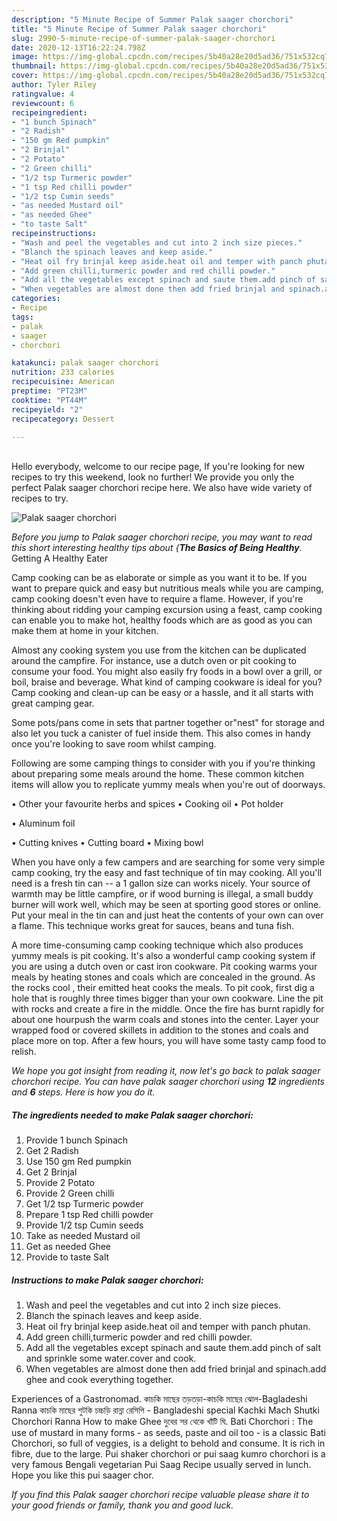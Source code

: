```yaml
---
description: "5 Minute Recipe of Summer Palak saager chorchori"
title: "5 Minute Recipe of Summer Palak saager chorchori"
slug: 2990-5-minute-recipe-of-summer-palak-saager-chorchori
date: 2020-12-13T16:22:24.798Z
image: https://img-global.cpcdn.com/recipes/5b40a28e20d5ad36/751x532cq70/palak-saager-chorchori-recipe-main-photo.jpg
thumbnail: https://img-global.cpcdn.com/recipes/5b40a28e20d5ad36/751x532cq70/palak-saager-chorchori-recipe-main-photo.jpg
cover: https://img-global.cpcdn.com/recipes/5b40a28e20d5ad36/751x532cq70/palak-saager-chorchori-recipe-main-photo.jpg
author: Tyler Riley
ratingvalue: 4
reviewcount: 6
recipeingredient:
- "1 bunch Spinach"
- "2 Radish"
- "150 gm Red pumpkin"
- "2 Brinjal"
- "2 Potato"
- "2 Green chilli"
- "1/2 tsp Turmeric powder"
- "1 tsp Red chilli powder"
- "1/2 tsp Cumin seeds"
- "as needed Mustard oil"
- "as needed Ghee"
- "to taste Salt"
recipeinstructions:
- "Wash and peel the vegetables and cut into 2 inch size pieces."
- "Blanch the spinach leaves and keep aside."
- "Heat oil fry brinjal keep aside.heat oil and temper with panch phutan."
- "Add green chilli,turmeric powder and red chilli powder."
- "Add all the vegetables except spinach and saute them.add pinch of salt and sprinkle some water.cover and cook."
- "When vegetables are almost done then add fried brinjal and spinach.add ghee and cook everything together."
categories:
- Recipe
tags:
- palak
- saager
- chorchori

katakunci: palak saager chorchori 
nutrition: 233 calories
recipecuisine: American
preptime: "PT23M"
cooktime: "PT44M"
recipeyield: "2"
recipecategory: Dessert

---
```

<br>
Hello everybody, welcome to our recipe page, If you're looking for new recipes to try this weekend, look no further! We provide you only the perfect Palak saager chorchori recipe here. We also have wide variety of recipes to try.
<br>


![Palak saager chorchori](https://img-global.cpcdn.com/recipes/5b40a28e20d5ad36/751x532cq70/palak-saager-chorchori-recipe-main-photo.jpg)

<i>Before you jump to Palak saager chorchori recipe, you may want to read this short interesting healthy tips about {<strong>The Basics of Being Healthy</strong>.</i>
Getting A Healthy Eater

    
Camp cooking can be as elaborate or simple as you want it to be. If you want to prepare quick and easy but nutritious meals while you are camping, camp cooking doesn't even have to require a flame. However, if you're thinking about ridding your camping excursion using a feast, camp cooking can enable you to make hot, healthy foods which are as good as you can make them at home in your kitchen.

 Almost any cooking system you use from the kitchen can be duplicated around the campfire. For instance, use a dutch oven or pit cooking to consume your food. You might also easily fry foods in a bowl over a grill, or boil, braise and beverage. What kind of camping cookware is ideal for you? Camp cooking and clean-up can be easy or a hassle, and it all starts with great camping gear.

Some pots/pans come in sets that partner together or"nest" for storage and also let you tuck a canister of fuel inside them. This also comes in handy once you're looking to save room whilst camping.

Following are some camping things to consider with you if you're thinking about preparing some meals around the home. These common kitchen items will allow you to replicate yummy meals when you're out of doorways.


• Other your favourite herbs and spices
• Cooking oil
• Pot holder

• Aluminum foil

• Cutting knives
• Cutting board
• Mixing bowl


When you have only a few campers and are searching for some very simple camp cooking, try the easy and fast technique of tin may cooking. All you'll need is a fresh tin can -- a 1 gallon size can works nicely. Your source of warmth may be little campfire, or if wood burning is illegal, a small buddy burner will work well, which may be seen at sporting good stores or online. Put your meal in the tin can and just heat the contents of your own can over a flame.  This technique works great for sauces, beans and tuna fish.

A more time-consuming camp cooking technique which also produces yummy meals is pit cooking.  It's also a wonderful camp cooking system if you are using a dutch oven or cast iron cookware. Pit cooking warms your meals by heating stones and coals which are concealed in the ground. As the rocks cool , their emitted heat cooks the meals. To pit cook, first dig a hole that is roughly three times bigger than your own cookware. Line the pit with rocks and create a fire in the middle. Once the fire has burnt rapidly for about one hourpush the warm coals and stones into the center. Layer your wrapped food or covered skillets in addition to the stones and coals and place more on top. After a few hours, you will have some tasty camp food to relish.


<i>We hope you got insight from reading it, now let's go back to palak saager chorchori recipe. You can have palak saager chorchori using <strong>12</strong> ingredients and <strong>6</strong> steps. Here is how you do it.
</i>

##### The ingredients needed to make Palak saager chorchori:

1. Provide 1 bunch Spinach
1. Get 2 Radish
1. Use 150 gm Red pumpkin
1. Get 2 Brinjal
1. Provide 2 Potato
1. Provide 2 Green chilli
1. Get 1/2 tsp Turmeric powder
1. Prepare 1 tsp Red chilli powder
1. Provide 1/2 tsp Cumin seeds
1. Take as needed Mustard oil
1. Get as needed Ghee
1. Provide to taste Salt


##### Instructions to make Palak saager chorchori:

1. Wash and peel the vegetables and cut into 2 inch size pieces.
1. Blanch the spinach leaves and keep aside.
1. Heat oil fry brinjal keep aside.heat oil and temper with panch phutan.
1. Add green chilli,turmeric powder and red chilli powder.
1. Add all the vegetables except spinach and saute them.add pinch of salt and sprinkle some water.cover and cook.
1. When vegetables are almost done then add fried brinjal and spinach.add ghee and cook everything together.


Experiences of a Gastronomad. কাচকি মাছের তড়তড়া-কাচকি মাছের ঝোল-Bagladeshi Ranna কাচকি মাছের শুটকি চচ্চড়ি রান্না রেসিপি - Bangladeshi special Kachki Mach Shutki Chorchori Ranna How to make Ghee দুধের সর থেকে খাঁটি ঘি. Bati Chorchori : The use of mustard in many forms - as seeds, paste and oil too - is a classic Bati Chorchori, so full of veggies, is a delight to behold and consume. It is rich in fibre, due to the large. Pui shaker chorchori or pui saag kumro chorchori is a very famous Bengali vegetarian Pui Saag Recipe usually served in lunch. Hope you like this pui saager chor. 

<i>If you find this Palak saager chorchori recipe valuable please share it to your good friends or family, thank you and good luck.</i>
